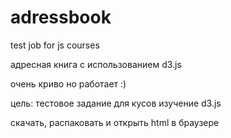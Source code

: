 adressbook
==========

test job for js courses

адресная книга с использованием d3.js 

очень криво но работает :)

цель:
тестовое задание для кусов
изучение d3.js

скачать, распаковать и открыть html  в браузере
